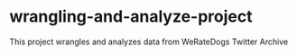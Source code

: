 # wrangling-and-analyze-project
This project wrangles and analyzes data from WeRateDogs Twitter Archive
